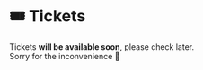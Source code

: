 🎟️ Tickets
==============

Tickets <strong>will be available soon</strong>, please check later. <br />Sorry for the inconvenience 🙏